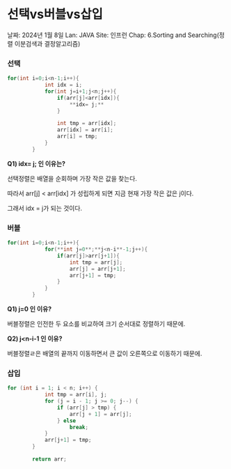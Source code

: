 # 선택vs버블vs삽입

날짜: 2024년 1월 8일
Lan: JAVA
Site: 인프런
Chap: 6.Sorting and Searching(정렬 이분검색과 결정알고리즘)

### 선택

```java
for(int i=0;i<n-1;i++){
            int idx = i;
            for(int j=i+1;j<n;j++){ 
                if(arr[j]<arr[idx]){
                    **idx= j;** 
                }

                int tmp = arr[idx];
                arr[idx] = arr[i];
                arr[i] = tmp;
            }
        }
```

**Q1) idx= j; 인 이유는?**

선택정렬은 배열을 순회하며 가장 작은 값을 찾는다.

따라서 arr[j] < arr[idx] 가 성립하게 되면 지금 현재 가장 작은 값은 j이다.

그래서 idx = j가 되는 것이다.

### 버블

```java
for(int i=0;i<n-1;i++){
            for(**int j=0**;**j<n-i**-1;j++){ 
                if(arr[j]>arr[j+1]){
                    int tmp = arr[j];
                    arr[j] = arr[j+1];
                    arr[j+1] = tmp;
                }
            }
        }
```

**Q1) j=0 인 이유?**

버블정렬은 인전한 두 요소를 비교하여 크기 순서대로 정렬하기 때문에.

**Q2) j<n-i-1 인 이유?**

버블정렬ㄹ은 배열의 끝까지 이동하면서 큰 값이 오른쪽으로 이동하기 때문에.

### 삽입

```java
for (int i = 1; i < n; i++) {
            int tmp = arr[i], j; 
            for (j = i - 1; j >= 0; j--) {
                if (arr[j] > tmp) {
                    arr[j + 1] = arr[j];
                } else
                    break;
            }
            arr[j+1] = tmp;
        }

        return arr;
```